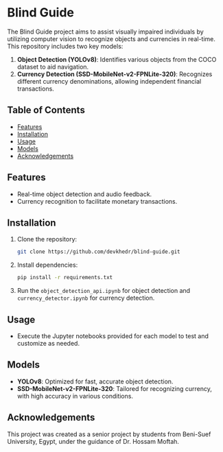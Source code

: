 # Blind Guide

The Blind Guide project aims to assist visually impaired individuals by utilizing computer vision to recognize objects and currencies in real-time. This repository includes two key models:

1. **Object Detection (YOLOv8)**: Identifies various objects from the COCO dataset to aid navigation.
2. **Currency Detection (SSD-MobileNet-v2-FPNLite-320)**: Recognizes different currency denominations, allowing independent financial transactions.

## Table of Contents
- [Features](#features)
- [Installation](#installation)
- [Usage](#usage)
- [Models](#models)
- [Acknowledgements](#acknowledgements)

## Features
- Real-time object detection and audio feedback.
- Currency recognition to facilitate monetary transactions.

## Installation
1. Clone the repository:
   ```bash
   git clone https://github.com/devkhedr/blind-guide.git
   ```
2. Install dependencies:
   ```bash
   pip install -r requirements.txt
   ```
3. Run the `object_detection_api.ipynb` for object detection and `currency_detector.ipynb` for currency detection.

## Usage
- Execute the Jupyter notebooks provided for each model to test and customize as needed.

## Models
- **YOLOv8**: Optimized for fast, accurate object detection.
- **SSD-MobileNet-v2-FPNLite-320**: Tailored for recognizing currency, with high accuracy in various conditions.

## Acknowledgements
This project was created as a senior project by students from Beni-Suef University, Egypt, under the guidance of Dr. Hossam Moftah.
